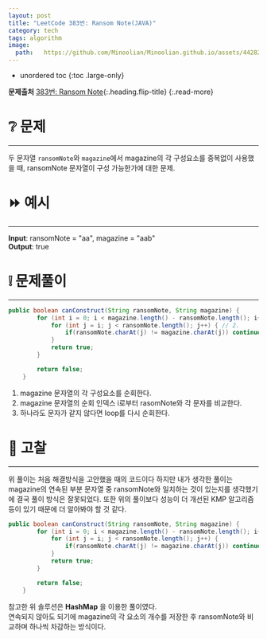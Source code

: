 ```yaml
---
layout: post
title: "LeetCode 383번: Ransom Note(JAVA)"
category: tech
tags: algorithm
image:
  path:   https://github.com/Minoolian/Minoolian.github.io/assets/44282342/3befd288-1353-46ee-9658-4b059f889f94
---
```


* unordered toc
{:toc .large-only}

**문제출처** [383번: Ransom Note](https://leetcode.com/problems/ransom-note/description/?envType=study-plan-v2&envId=top-interview-150){:.heading.flip-title}
{:.read-more}


# ❔ 문제
***

두 문자열 `ransomNote`와 `magazine`에서 magazine의 각 구성요소를 중복없이 사용했을 때, ransomNote 문자열이 구성 가능한가에 대한 문제.

# ⏩ 예시
***

**Input**: ransomNote = "aa", magazine = "aab"  
**Output**: true  
 
# ❕ 문제풀이
***

```java
public boolean canConstruct(String ransomNote, String magazine) {
        for (int i = 0; i < magazine.length() - ransomNote.length(); i++) { // 1.
            for (int j = i; j < ransomNote.length(); j++) { // 2. 
                if(ransomNote.charAt(j) != magazine.charAt(j)) continue; // 3.
            }
            return true;
        }

        return false;
    }
```

1. magazine 문자열의 각 구성요소를 순회한다.
2. magazine 문자열의 순회 인덱스 i로부터 rasomNote와 각 문자를 비교한다.
3. 하나라도 문자가 같지 않다면 loop를 다시 순회한다.

# 💯 고찰
***

위 풀이는 처음 해결방식을 고안했을 때의 코드이다 하지만 내가 생각한 풀이는 magazine의 연속된 부분 문자열 중 ransomNote와 일치하는 것이 있는지를 생각했기에 결국 풀이 방식은 잘못되었다. 또한 위의 풀이보다 성능이 더 개선된 KMP 알고리즘 등이 있기 때문에 더 알아봐야 할 것 같다.  

```java
public boolean canConstruct(String ransomNote, String magazine) {
        for (int i = 0; i < magazine.length() - ransomNote.length(); i++) {
            for (int j = i; j < ransomNote.length(); j++) {
                if(ransomNote.charAt(j) != magazine.charAt(j)) continue;
            }
            return true;
        }

        return false;
    }
```

참고한 위 솔루션은 **HashMap** 을 이용한 풀이였다.  
연속되지 않아도 되기에 magazine의 각 요소의 개수를 저장한 후 ransomNote와 비교하며 하나씩 차감하는 방식이다. 